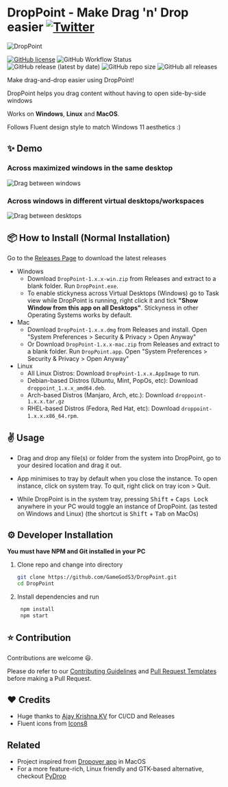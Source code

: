 # DropPoint - Make Drag 'n' Drop easier [![Twitter](https://img.shields.io/twitter/url?style=social&url=https%3A%2F%2Fgithub.com%2FGameGodS3%2FDropPoint)](https://twitter.com/intent/tweet?text=Checkout%20this%20cool%20project!&url=https%3A%2F%2Fgithub.com%2FGameGodS3%2FDropPoint)
<p align="center">

![DropPoint](https://socialify.git.ci/GameGodS3/DropPoint/image?description=1&logo=https%3A%2F%2Fgithub.com%2FGameGodS3%2FDropPoint%2Fblob%2Fmain%2Fstatic%2Fmedia%2Fdroppoint.ico%3Fraw%3Dtrue&owner=1&theme=Light)

[![GitHub license](https://img.shields.io/github/license/GameGodS3/DropPoint?style=flat-square)](https://github.com/GameGodS3/DropPoint/blob/main/LICENSE)
![GitHub Workflow Status](https://img.shields.io/github/workflow/status/GameGodS3/DropPoint/Build?style=flat-square)
![GitHub release (latest by date)](https://img.shields.io/github/v/release/GameGodS3/DropPoint?style=flat-square)
![GitHub repo size](https://img.shields.io/github/repo-size/GameGodS3/DropPoint?color=yellow&style=flat-square)
![GitHub all releases](https://img.shields.io/github/downloads/GameGodS3/DropPoint/total?style=flat-square)



</p>

Make drag-and-drop easier using DropPoint!

DropPoint helps you drag content without having to open side-by-side windows

Works on **Windows**, **Linux** and **MacOS**.

Follows Fluent design style to match Windows 11 aesthetics :)

## :sparkles: Demo

### Across maximized windows in the same desktop

![Drag between windows](https://i.imgur.com/QkUPoOb.gif)

### Across windows in different virtual desktops/workspaces

![Drag between desktops](https://i.imgur.com/WElktc0.gif)

## :package: How to Install (Normal Installation)

Go to the [Releases Page](https://github.com/GameGodS3/DropPoint/releases) to download the latest releases

- Windows
  - Download `DropPoint-1.x.x-win.zip` from Releases and extract to a blank folder. Run `DropPoint.exe`.
  - To enable stickyness across Virtual Desktops (Windows) go to Task view while DropPoint is running, right click it and tick **"Show Window from this app on all Desktops"**. Stickyness in other Operating Systems works by default.
- Mac
  - Download `DropPoint-1.x.x.dmg` from Releases and install. Open "System Preferences > Security & Privacy > Open Anyway"
  - Or Download `DropPoint-1.x.x-mac.zip` from Releases and extract to a blank folder. Run `DropPoint.app`. Open "System Preferences > Security & Privacy > Open Anyway"
- Linux
  - All Linux Distros: Download `DropPoint-1.x.x.AppImage` to run.
  - Debian-based Distros (Ubuntu, Mint, PopOs, etc): Download `droppoint_1.x.x_amd64.deb`.
  - Arch-based Distros (Manjaro, Arch, etc.): Download `droppoint-1.x.x.tar.gz`
  - RHEL-based Distros (Fedora, Red Hat, etc): Download `droppoint-1.x.x.x86_64.rpm`.

## :v: Usage

- Drag and drop any file(s) or folder from the system into DropPoint, go to your desired location and drag it out.

- App minimises to tray by default when you close the instance. To open instance, click on system tray. To quit, right click on tray icon > Quit.
- While DropPoint is in the system tray, pressing <kbd>Shift</kbd> + <kbd>Caps Lock</kbd> anywhere in your PC would toggle an instance of DropPoint. (as tested on Windows and Linux) (the shortcut is <kbd>Shift</kbd> + <kbd>Tab</kbd> on MacOs)

## :gear: Developer Installation

**You must have NPM and Git installed in your PC**

1. Clone repo and change into directory
   ```bash
   git clone https://github.com/GameGodS3/DropPoint.git
   cd DropPoint
   ```
2. Install dependencies and run
   ```bash
    npm install
    npm start
   ```
## :star: Contribution
Contributions are welcome 😃. 

Please do refer to our [Contributing Guidelines](https://github.com/GameGodS3/DropPoint/blob/main/docs/CONTRIBUTING.md) and [Pull Request Templates](https://github.com/GameGodS3/DropPoint/blob/main/docs/PULL_REQUEST_TEMPLATE.md) before making a Pull Request.

## :heart: Credits

- Huge thanks to [Ajay Krishna KV](https://github.com/AJAYK-01) for CI/CD and Releases
- Fluent icons from [Icons8](https://icons8.com)

## Related

- Project inspired from [Dropover app](http://dropoverapp.com) in MacOS
- For a more feature-rich, Linux friendly and GTK-based alternative, checkout [PyDrop](https://github.com/Roshan-R/PyDrop)
